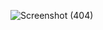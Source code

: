 ![Screenshot (404)](https://user-images.githubusercontent.com/85113970/141323959-1dd5b289-5428-465a-aaa5-8d68c8880baf.png)
